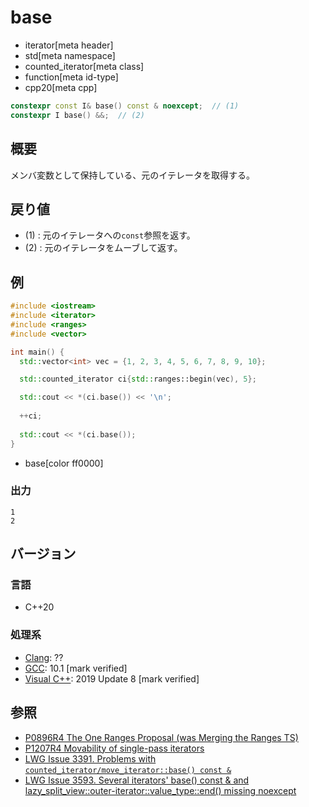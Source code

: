# base
* iterator[meta header]
* std[meta namespace]
* counted_iterator[meta class]
* function[meta id-type]
* cpp20[meta cpp]

```cpp
constexpr const I& base() const & noexcept;  // (1)
constexpr I base() &&;  // (2)
```

## 概要

メンバ変数として保持している、元のイテレータを取得する。

## 戻り値

- (1) : 元のイテレータへの`const`参照を返す。
- (2) : 元のイテレータをムーブして返す。

## 例

```cpp example
#include <iostream>
#include <iterator>
#include <ranges>
#include <vector>

int main() {
  std::vector<int> vec = {1, 2, 3, 4, 5, 6, 7, 8, 9, 10};

  std::counted_iterator ci{std::ranges::begin(vec), 5};

  std::cout << *(ci.base()) << '\n';
  
  ++ci;
  
  std::cout << *(ci.base());
}
```
* base[color ff0000]

### 出力

```
1
2
```

## バージョン
### 言語
- C++20

### 処理系
- [Clang](/implementation.md#clang): ??
- [GCC](/implementation.md#gcc): 10.1 [mark verified]
- [Visual C++](/implementation.md#visual_cpp): 2019 Update 8 [mark verified]

## 参照
- [P0896R4 The One Ranges Proposal (was Merging the Ranges TS)](http://www.open-std.org/jtc1/sc22/wg21/docs/papers/2018/p0896r4.pdf)
- [P1207R4 Movability of single-pass iterators](http://www.open-std.org/jtc1/sc22/wg21/docs/papers/2019/p1207r4.pdf)
- [LWG Issue 3391. Problems with `counted_iterator/move_iterator::base() const &`](https://cplusplus.github.io/LWG/issue3391)
- [LWG Issue 3593. Several iterators' base() const & and lazy_split_view::outer-iterator::value_type::end() missing noexcept](https://cplusplus.github.io/LWG/issue3593)
